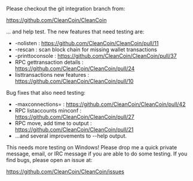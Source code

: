 Please checkout the git integration branch from:

https://github.com/CleanCoin/CleanCoin

... and help test.  The new features that need testing are:

* -nolisten : https://github.com/CleanCoin/CleanCoin/pull/11
* -rescan : scan block chain for missing wallet transactions
* -printtoconsole : https://github.com/CleanCoin/CleanCoin/pull/37
* RPC gettransaction details : https://github.com/CleanCoin/CleanCoin/pull/24
* listtransactions new features : https://github.com/CleanCoin/CleanCoin/pull/10

Bug fixes that also need testing:

* -maxconnections= : https://github.com/CleanCoin/CleanCoin/pull/42
* RPC listaccounts minconf : https://github.com/CleanCoin/CleanCoin/pull/27
* RPC move, add time to output : https://github.com/CleanCoin/CleanCoin/pull/21
* ...and several improvements to --help output.

This needs more testing on Windows!  Please drop me a quick private message, email, or IRC message if you are able to do some testing.  If you find bugs, please open an issue at:

https://github.com/CleanCoin/CleanCoin/issues
